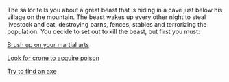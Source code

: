 The sailor tells you about a great beast that is hiding in a cave
just below his village on the mountain. The beast wakes up every other
night to steal livestock and eat, destroying barns, fences, stables
and terrorizing the population.
You decide to set out to kill the beast, but first you must:

[Brush up on your martial arts](martial-arts/martial-arts.md)

[Look for crone to acquire poison](look-for-crone/look-for-crone.md)

[Try to find an axe](axe/axe.md)